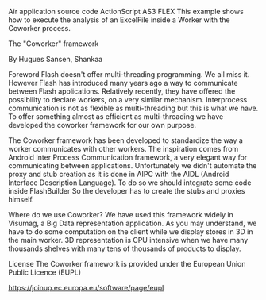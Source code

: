 Air application source code
ActionScript AS3 FLEX
This example shows how to execute the analysis of an ExcelFile inside a Worker with the Coworker process.


The "Coworker" framework

By Hugues Sansen, Shankaa

Foreword
Flash doesn't offer multi-threading programming. We all miss it. However Flash has introduced many years ago a way
to communicate between Flash applications. Relatively recently, they have offered the possibility to declare workers,
on a very similar mechanism.
Interprocess communication is not as flexible as multi-threading but this is what we have. To offer something almost as
efficient as multi-threading we have developed the coworker framework for our own purpose.

The Coworker framework has been developed to standardize the way a worker communicates with other workers.
The inspiration comes from Android Inter Process Communication framework, a very elegant way for communicating
between applications.
Unfortunately we didn't automate the proxy and stub creation as it is done in AIPC with the AIDL
(Android Interface Description Language). To do so we should integrate some code inside FlashBuilder
So the developer has to create the stubs and proxies himself.



Where do we use Coworker?
We have used this framework widely in Visumag, a Big Data representation application. As you may understand,
we have to do some computation on the client while we display stores in 3D in the main worker. 3D representation is CPU
intensive when we have many thousands shelves with many tens of thousands of products to display.

License
The Coworker framework is provided under the European Union Public Licence (EUPL)

https://joinup.ec.europa.eu/software/page/eupl
